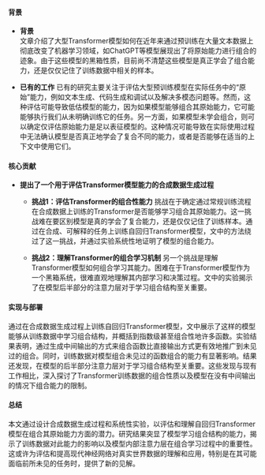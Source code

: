 #### 背景
- **背景**       
    文章介绍了大型Transformer模型如何在近年来通过预训练在大量文本数据上彻底改变了机器学习领域，如ChatGPT等模型展现出了将原始能力进行组合的迹象。由于这些模型的黑箱性质，目前尚不清楚这些模型是真正学会了组合能力，还是仅仅记住了训练数据中相关的样本。

- **已有的工作**
    已有的研究主要关注于评估大型预训练模型在实际任务中的“原始”能力，例如文本生成、代码生成和调试以及解决多模态问题等。然而，这种评估可能导致低估模型的能力，因为如果模型能够组合其原始能力，它可能能够执行我们从未明确训练它的任务。另一方面，如果模型未学会组合，则可以确定仅评估原始能力是足以表征模型的。这种情况可能导致在实际使用过程中无法确认模型是否真正地学会了复合不同的能力，或者是否能够在适当的上下文中使用它们。

#### 核心贡献
- **提出了一个用于评估Transformer模型能力的合成数据生成过程**
    - **挑战1：评估Transformer的组合性能力**
        挑战在于确定通过常规训练流程在合成数据上训练的Transformer是否能够学习组合其原始能力。这一挑战难在要区别模型是真的学会了复合能力，还是仅仅记住了训练样本。通过在合成、可解释的任务上训练自回归Transformer模型，文中的方法绕过了这一挑战，并通过实验系统性地证明了模型的组合能力。

    - **挑战2：理解Transformer的组合学习机制**
        另一个挑战是理解Transformer模型如何组合学习其能力。困难在于Transformer模型作为一个黑箱系统，很难直观地理解其内部学习和决策过程。文中的实验揭示了在模型后半部分的注意力层对于学习组合结构至关重要。

#### 实现与部署
通过在合成数据生成过程上训练自回归Transformer模型，文中展示了这样的模型能够从训练数据中学习组合结构，并概括到指数级甚至组合性地许多函数。实验结果表明，通过生成中间输出的方式来组合函数比直接输出方式更有效地推广到未见过的组合。同时，训练数据对模型组合未见过的函数组合的能力有显著影响。结果还发现，在模型的后半部分注意力层对于学习组合结构至关重要。这些发现与现有工作相比，深入探讨了Transformer训练数据的组合性质以及模型在没有中间输出的情况下组合能力的限制。

#### 总结
本文通过设计合成数据生成过程和系统性实验，以评估和理解自回归Transformer模型在组合其原始能力方面的潜力。研究结果突显了模型学习组合结构的能力，揭示了训练数据对此能力的影响以及模型内部注意力层在组合学习过程中的重要性。这或许为评估和提高现代神经网络对真实世界数据的理解和应用，特别是在其可能面临前所未见的任务时，提供了新的见解。
